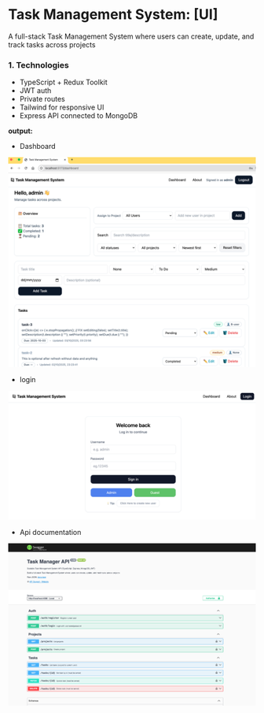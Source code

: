 #  Task Management System: [UI]

A  full-stack Task Management System where users can create, update, and track tasks across projects

### 1. **Technologies**
-  TypeScript + Redux Toolkit
-  JWT auth
-  Private routes
-  Tailwind for responsive UI
-  Express API connected to MongoDB

**output:**

- Dashboard

![Dashboard](../images/dashboard.png)

- login

![login](../images/login.png)

- Api documentation

![swagger](../images/swagger.png)